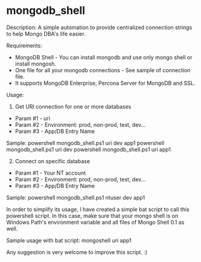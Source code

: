 # mongodb_shell

Description: A simple automation to provide centralized connection strings to help
             Mongo DBA's life easier.
             
Requirements:
- MongoDB Shell - You can install mongodb and use only mongo shell or install mongosh.
- One file for all your mongodb connections - See sample of connection file.
- It supports MongoDB Enterprise, Percona Server for MongoDB and SSL.

Usage:      
1) Get URI connection for one or more databases
- Param #1 - uri
- Param #2 - Environment: prod, non-prod, test, dev...
- Param #3 - App/DB Entry Name

Sample: powershell mongodb_shell.ps1 uri dev app1
        powershell mongodb_shell.ps1 uri dev
        powershell mongodb_shell.ps1 uri app1
        
 2) Connect on specific database
 - Param #1 - Your NT account
 - Param #2 - Environment: prod, non-prod, test, dev...
 - Param #3 - App/DB Entry Name
 
 Sample: powershell mongodb_shell.ps1 ntuser dev app1

In order to simplify its usage, I have created a simple bat script to call this powershell script.
In this case, make sure that your mongo shell is on Windows Path's environment variable and all files of Mongo Shell 0.1 as well.

Sample usage with bat script:
mongoshell uri app1

Any suggestion is very welcome to improve this script. :)
